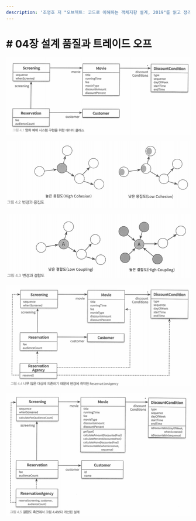 ```yaml
---
description: '조영호 저 "오브젝트: 코드로 이해하는 객체지향 설계, 2019"를 읽고 정리한 내용입니다.'
---
```


# \# 04장 설계 품질과 트레이드 오프



![](../../.gitbook/assets/image%20%2896%29.png)





![111p](../../.gitbook/assets/image%20%2894%29.png)



![111p](../../.gitbook/assets/image%20%2893%29.png)



![115p](../../.gitbook/assets/image%20%2889%29.png)



![](../../.gitbook/assets/image%20%2892%29.png)















